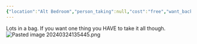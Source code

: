 ```yaml
---
{"location":"Alt Bedroom","person_taking":null,"cost":"free","want_back":"no","dg-publish":true,"dg-path":"Stuff/Halloween Decorations.md","permalink":"/stuff/halloween-decorations/","dgPassFrontmatter":true}
---
```


Lots in a bag. If you want one thing you HAVE to take it all though. 
![Pasted image 20240324135445.png](/img/user/Attachments/Pasted%20image%2020240324135445.png)